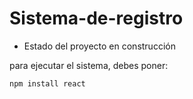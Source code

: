 <h1> Sistema-de-registro </h1> 

- Estado del proyecto en construcción

para ejecutar el sistema, debes poner:

``` npm install react ```
